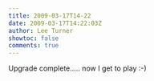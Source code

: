 ```yaml
---
title: 2009-03-17T14-22
date: 2009-03-17T14:22:03Z
author: Lee Turner
showtoc: false
comments: true
---
```


Upgrade complete..... now I get to play :-)

